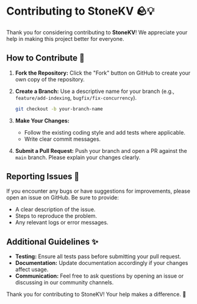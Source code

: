# Contributing to StoneKV 🪨💡

Thank you for considering contributing to **StoneKV**! We appreciate your help in making this project better for everyone.

## How to Contribute 🚀

1. **Fork the Repository:**
   Click the "Fork" button on GitHub to create your own copy of the repository.

2. **Create a Branch:**
   Use a descriptive name for your branch (e.g., `feature/add-indexing`, `bugfix/fix-concurrency`).

   ```bash
   git checkout -b your-branch-name
   ```  

3. **Make Your Changes:**
   - Follow the existing coding style and add tests where applicable.
   - Write clear commit messages.

4. **Submit a Pull Request:**
   Push your branch and open a PR against the `main` branch. Please explain your changes clearly.

## Reporting Issues 🐞

If you encounter any bugs or have suggestions for improvements, please open an issue on GitHub. Be sure to provide:  

- A clear description of the issue.
- Steps to reproduce the problem.
- Any relevant logs or error messages.

## Additional Guidelines ✨

- **Testing:** Ensure all tests pass before submitting your pull request.
- **Documentation:** Update documentation accordingly if your changes affect usage.
- **Communication:** Feel free to ask questions by opening an issue or discussing in our community channels.

Thank you for contributing to StoneKV! Your help makes a difference. 🙏

